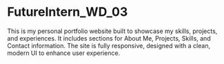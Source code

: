 # FutureIntern_WD_03
This is my personal portfolio website built to showcase my skills, projects, and experiences. It includes sections for About Me, Projects, Skills, and Contact information. The site is fully responsive, designed with a clean, modern UI to enhance user experience.
